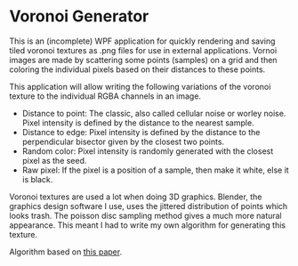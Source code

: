 # Voronoi Generator

This is an (incomplete) WPF application for quickly rendering and saving tiled voronoi textures as .png files for use in external applications.
Vornoi images are made by scattering some points (samples) on a grid and then coloring the individual pixels based on their distances to these points.

This application will allow writing the following variations of the voronoi texture to the individual RGBA channels in an image.
- Distance to point: The classic, also called cellular noise or worley noise. Pixel intensity is defined by the distance to the nearest sample.
- Distance to edge: Pixel intensity is defined by the distance to the perpendicular bisector given by the closest two points.
- Random color: Pixel intensity is randomly generated with the closest pixel as the seed.
- Raw pixel: If the pixel is a position of a sample, then make it white, else it is black. 

Voronoi textures are used a lot when doing 3D graphics. Blender, the graphics design software I use, uses the jittered distribution of points which looks trash. The poisson disc sampling method gives a much more natural appearance. This meant I had to write my own algorithm for generating this texture.

Algorithm based on [this paper](https://www.cs.ubc.ca/~rbridson/docs/bridson-siggraph07-poissondisk.pdf).

